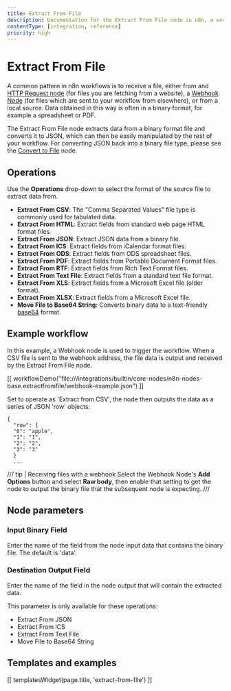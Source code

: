 ```yaml
---
title: Extract From File
description: Documentation for the Extract From File node in n8n, a workflow automation platform. Includes guidance on usage, and links to examples.
contentType: [integration, reference]
priority: high
---
```


# Extract From File

A common pattern in n8n workflows is to receive a file, either from and [HTTP Request node][] (for files you are fetching from a website), a [Webhook Node][] (for files which are sent to your workflow from elsewhere), or from a local source. Data obtained in this way is often in a binary format, for example a spreadsheet or PDF.

The Extract From File node extracts data from a binary format file and converts it to JSON, which can then be easily manipulated by the rest of your workflow. For converting JSON back into a binary file type, please see the [Convert to File](/integrations/builtin/core-nodes/n8n-nodes-base.converttofile.md) node.

## Operations

Use the **Operations** drop-down to select the format of the source file to extract data from.

- **Extract From CSV**: The "Comma Separated Values" file type is commonly used for tabulated data.
- **Extract From HTML**: Extract fields from standard web page HTML format files.
- **Extract From JSON**: Extract JSON data from a binary file.
- **Extract From ICS**: Extract fields from iCalendar format files.
- **Extract From ODS**: Extract fields from ODS spreadsheet files.
- **Extract From PDF**: Extract fields from Portable Document Format files.
- **Extract From RTF**: Extract fields from Rich Text Format files.
- **Extract From Text File**: Extract fields from a standard text file format.
- **Extract From XLS**: Extract fields from a Microsoft Excel file (older format).
- **Extract From XLSX**: Extract fields from a Microsoft Excel file.
- **Move File to Base64 String**: Converts binary data to a text-friendly [base64][] format.

## Example workflow

In this example, a Webhook node is used to trigger the workflow. When a CSV file is sent to the webhook address, the file data is output and received by the Extract From File node.

[[ workflowDemo("file:///integrations/builtin/core-nodes/n8n-nodes-base.extractfromfile/webhook-example.json") ]]

Set to operate as 'Extract from CSV', the node then outputs the data as a series of JSON 'row' objects:

```
{
  "row": {
  "0": "apple",
  "1": "1",
  "2": "2",
  "3": "3"
  }
  ...
```

/// tip | Receiving files with a webhook
Select the Webhook Node's **Add Options** button and select **Raw body**, then enable that setting to get the node to output the binary file that the subsequent node is expecting.
///

## Node parameters

### Input Binary Field

Enter the name of the field from the node input data that contains the binary file. The default is 'data'.

### Destination Output Field

Enter the name of the field in the node output that will contain the extracted data.

This parameter is only available for these operations:

- Extract From JSON
- Extract From ICS
- Extract From Text File
- Move File to Base64 String

## Templates and examples

<!-- see https://www.notion.so/n8n/Pull-in-templates-for-the-integrations-pages-37c716837b804d30a33b47475f6e3780 -->
[[ templatesWidget(page.title, 'extract-from-file') ]]

[HTTP Request Node]: /integrations/builtin/core-nodes/n8n-nodes-base.httprequest/index.md
[Webhook Node]: /integrations/builtin/core-nodes/n8n-nodes-base.webhook/index.md
[base64]: https://datatracker.ietf.org/doc/html/rfc4648#section-4
